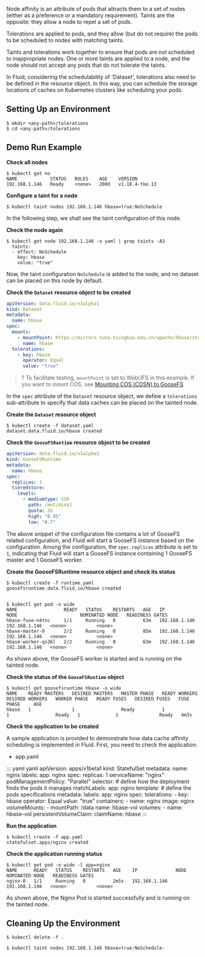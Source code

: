 Node affinity is an attribute of pods that attracts them to a set of nodes (either as a preference or a mandatory requirement). Taints are the opposite: they allow a node to repel a set of pods.

Tolerations are applied to pods, and they allow (but do not require) the pods to be scheduled to nodes with matching taints.

Taints and tolerations work together to ensure that pods are not scheduled to inappropriate nodes. One or more taints are applied to a node, and the node should not accept any pods that do not tolerate the taints.

In Fluid, considering the schedulability of 'Dataset', tolerations also need to be defined in the resource object. In this way, you can schedule the storage locations of caches on Kubernetes clusters like scheduling your pods.


## Setting Up an Environment
```shell
$ mkdir <any-path>/tolerations
$ cd <any-path>/tolerations
```

## Demo Run Example

**Check all nodes**
```shell
$ kubectl get no
NAME            STATUS   ROLES    AGE    VERSION
192.168.1.146   Ready    <none>   200d   v1.18.4-tke.13
```


**Configure a taint for a node**

```shell
$ kubectl taint nodes 192.168.1.146 hbase=true:NoSchedule
```

In the following step, we shall see the taint configuration of this node.


**Check the node again**
```shell
$ kubectl get node 192.168.1.146 -o yaml | grep taints -A3
  taints:
  - effect: NoSchedule
    key: hbase
    value: "true"
```

Now, the taint configuration `NoSchedule` is added to the node, and no dataset can be placed on this node by default.

**Check the `Dataset` resource object to be created**
```yaml
apiVersion: data.fluid.io/v1alpha1
kind: Dataset
metadata:
  name: hbase
spec:
  mounts:
    - mountPoint: https://mirrors.tuna.tsinghua.edu.cn/apache/hbase/stable/
      name: hbase
  tolerations:
    - key: hbase 
      operator: Equal 
      value: "true" 
```

>? To facilitate testing, `mountPoint` is set to WebUFS in this example. If you want to mount COS, see [Mounting COS (COSN) to GooseFS](https://intl.cloud.tencent.com/document/product/436/41024).
>

In the `spec` attribute of the `Dataset` resource object, we define a `tolerations` sub-attribute to specify that data caches can be placed on the tainted node.


**Create the `Dataset` resource object**


```shell
$ kubectl create -f dataset.yaml
dataset.data.fluid.io/hbase created
```


**Check the `GooseFSRuntime` resource object to be created**
```yaml
apiVersion: data.fluid.io/v1alpha1
kind: GooseFSRuntime
metadata:
  name: hbase
spec:
  replicas: 1
  tieredstore:
    levels:
      - mediumtype: SSD
        path: /mnt/disk1
        quota: 2G
        high: "0.95"
        low: "0.7"
```


The above snippet of the configuration file contains a lot of GooseFS related configuration, and Fluid will start a GooseFS instance based on the configuration. Among the configuration, the `spec.replicas` attribute is set to `1`, indicating that Fluid will start a GooseFS instance containing 1 GooseFS master and 1 GooseFS worker.


**Create the GooseFSRuntime resource object and check its status**
```shell
$ kubectl create -f runtime.yaml
goosefsruntime.data.fluid.io/hbase created


$ kubectl get pod -o wide
NAME                 READY   STATUS    RESTARTS   AGE   IP              NODE                       NOMINATED NODE   READINESS GATES
hbase-fuse-n4tnc     1/1     Running   0          63m   192.168.1.146   192.168.1.146   <none>           <none>
hbase-master-0       2/2     Running   0          85m   192.168.1.146   192.168.1.146   <none>           <none>
hbase-worker-qs26l   2/2     Running   0          63m   192.168.1.146   192.168.1.146   <none>           <none>
```

As shown above, the GooseFS worker is started and is running on the tainted node.

**Check the status of the `GooseFSRuntime` object**

```shell
$ kubectl get goosefsruntime hbase -o wide
NAME    READY MASTERS   DESIRED MASTERS   MASTER PHASE   READY WORKERS   DESIRED WORKERS   WORKER PHASE   READY FUSES   DESIRED FUSES   FUSE PHASE     AGE
hbase   1               1                 Ready          1               1                 Ready   1             1               Ready   4m3s
```


**Check the application to be created**

A sample application is provided to demonstrate how data cache affinity scheduling is implemented in Fluid. First, you need to check the application:
- app.yaml
<dx-codeblock>
::: yaml yaml
apiVersion: apps/v1beta1
kind: StatefulSet
metadata:
  name: nginx
  labels:
    app: nginx
spec:
  replicas: 1
  serviceName: "nginx"
  podManagementPolicy: "Parallel"
  selector: # define how the deployment finds the pods it manages
    matchLabels:
      app: nginx
  template: # define the pods specifications
    metadata:
      labels:
        app: nginx
    spec:
      tolerations:
      - key: hbase 
        operator: Equal 
        value: "true" 
      containers:
        - name: nginx
          image: nginx
          volumeMounts:
            - mountPath: /data
              name: hbase-vol
      volumes:
        - name: hbase-vol
          persistentVolumeClaim:
            claimName: hbase
:::
</dx-codeblock>

**Run the application**

```shell
$ kubectl create -f app.yaml
statefulset.apps/nginx created
```

**Check the application running status**

```shell
$ kubectl get pod -o wide -l app=nginx
NAME      READY   STATUS    RESTARTS   AGE    IP              NODE                       NOMINATED NODE   READINESS GATES
nginx-0   1/1     Running   0          2m5s   192.168.1.146   192.168.1.146   <none>           <none>
```

As shown above, the Nginx Pod is started successfully and is running on the tainted node.


## Cleaning Up the Environment

```shell
$ kubectl delete -f .

$ kubectl taint nodes 192.168.1.146 hbase=true:NoSchedule-
```

